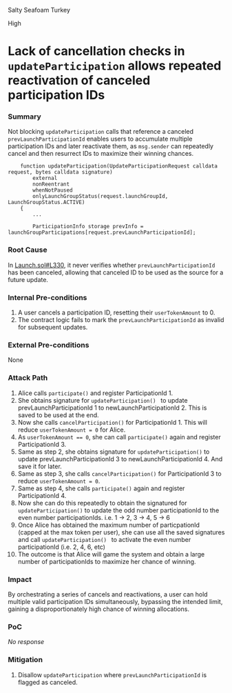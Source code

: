 Salty Seafoam Turkey

High

# Lack of cancellation checks in `updateParticipation` allows repeated reactivation of canceled participation IDs

### Summary

Not blocking `updateParticipation` calls that reference a canceled `prevLaunchParticipationId` enables users to accumulate multiple participation IDs and later reactivate them, as `msg.sender` can repeatedly cancel and then resurrect IDs to maximize their winning chances.


```solidity
    function updateParticipation(UpdateParticipationRequest calldata request, bytes calldata signature)
        external
        nonReentrant
        whenNotPaused
        onlyLaunchGroupStatus(request.launchGroupId, LaunchGroupStatus.ACTIVE)
    {
        ...

        ParticipationInfo storage prevInfo = launchGroupParticipations[request.prevLaunchParticipationId];
```

### Root Cause

In [Launch.sol#L330](https://github.com/sherlock-audit/2025-02-rova/blob/main/rova-contracts/src/Launch.sol#L330), it never verifies whether `prevLaunchParticipationId` has been canceled, allowing that canceled ID to be used as the source for a future update.

### Internal Pre-conditions

1. A user cancels a participation ID, resetting their `userTokenAmount` to 0.
2. The contract logic fails to mark the `prevLaunchParticipationId` as invalid for subsequent updates.


### External Pre-conditions

None

### Attack Path

1. Alice calls `participate()` and register ParticipationId 1.
2. She obtains signature for `updateParticipation() ` to update prevLaunchParticipationId 1 to newLaunchParticipationId 2. This is saved to be used at the end.
3. Now she calls `cancelParticipation()` for ParticipationId 1. This will reduce `userTokenAmount = 0`  for Alice.
4. As `userTokenAmount == 0`, she can call `participate()` again and register ParticipationId 3.
5. Same as step 2, she obtains signature for `updateParticipation()`  to update prevLaunchParticipationId 3 to newLaunchParticipationId 4. And save it for later.
6. Same as step 3, she calls `cancelParticipation()` for ParticipationId 3 to reduce `userTokenAmount = 0`.
7. Same as step 4, she calls `participate()` again and register ParticipationId 4.
8. Now she can do this repeatedly to obtain the signatured for `updateParticipation()` to update the odd number participationId to the even number participationIds. i.e. 1 -> 2, 3 -> 4, 5 -> 6
9. Once Alice has obtained the maximum number of particpationId (capped at the max token per user), she can use all the saved signatures and call `updateParticipation() ` to activate the even number participationId (i.e. 2, 4, 6, etc)
10. The outcome is that Alice will game the system and obtain a large number of participationIds to maximize her chance of winning. 

### Impact

By orchestrating a series of cancels and reactivations, a user can hold multiple valid participation IDs simultaneously, bypassing the intended limit, gaining a disproportionately high chance of winning allocations.

### PoC

_No response_

### Mitigation

1. Disallow `updateParticipation` where `prevLaunchParticipationId` is flagged as canceled.